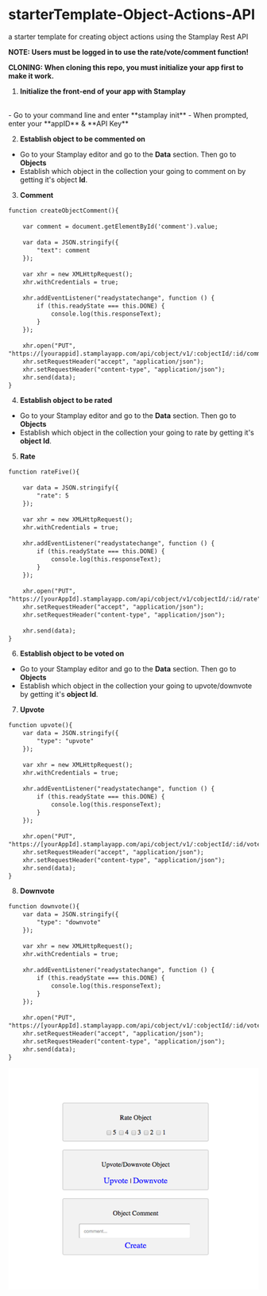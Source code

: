 # starterTemplate-Object-Actions-API
a starter template for creating object actions using the Stamplay Rest API

**NOTE: Users must be logged in to use the rate/vote/comment function!**

**CLONING: When cloning this repo, you must initialize your app first to make it work.**

 1) **Initialize the front-end of your app with Stamplay**
 <br>
- Go to your command line and enter **stamplay init**
- When prompted, enter your **appID** & **API Key**

2) **Establish object to be commented on**
- Go to your Stamplay editor and go to the **Data** section. Then go to **Objects**
- Establish which object in the collection your going to comment on by getting it's object **Id**.

3) **Comment**
```
function createObjectComment(){

    var comment = document.getElementById('comment').value;

    var data = JSON.stringify({
        "text": comment
    });

    var xhr = new XMLHttpRequest();
    xhr.withCredentials = true;

    xhr.addEventListener("readystatechange", function () {
        if (this.readyState === this.DONE) {
            console.log(this.responseText);
        }
    });

    xhr.open("PUT", "https://[yourappid].stamplayapp.com/api/cobject/v1/:cobjectId/:id/comment");
    xhr.setRequestHeader("accept", "application/json");
    xhr.setRequestHeader("content-type", "application/json");
    xhr.send(data);
}
```
4) **Establish object to be rated**
- Go to your Stamplay editor and go to the **Data** section. Then go to **Objects**
- Establish which object in the collection your going to rate by getting it's **object Id**.

5) **Rate**
```
function rateFive(){

    var data = JSON.stringify({
        "rate": 5
    });

    var xhr = new XMLHttpRequest();
    xhr.withCredentials = true;

    xhr.addEventListener("readystatechange", function () {
        if (this.readyState === this.DONE) {
            console.log(this.responseText);
        }
    });

    xhr.open("PUT", "https://[yourAppId].stamplayapp.com/api/cobject/v1/cobjectId/:id/rate");
    xhr.setRequestHeader("accept", "application/json");
    xhr.setRequestHeader("content-type", "application/json");

    xhr.send(data);
}
```
6) **Establish object to be voted on**
- Go to your Stamplay editor and go to the **Data** section. Then go to **Objects**
- Establish which object in the collection your going to upvote/downvote by getting it's **object Id**.

7) **Upvote**
```
function upvote(){
    var data = JSON.stringify({
        "type": "upvote"
    });

    var xhr = new XMLHttpRequest();
    xhr.withCredentials = true;

    xhr.addEventListener("readystatechange", function () {
        if (this.readyState === this.DONE) {
            console.log(this.responseText);
        }
    });

    xhr.open("PUT", "https://[yourAppId].stamplayapp.com/api/cobject/v1/:cobjectId/:id/vote");
    xhr.setRequestHeader("accept", "application/json");
    xhr.setRequestHeader("content-type", "application/json");
    xhr.send(data);
}
```
8) **Downvote**
```
function downvote(){
    var data = JSON.stringify({
        "type": "downvote"
    });

    var xhr = new XMLHttpRequest();
    xhr.withCredentials = true;

    xhr.addEventListener("readystatechange", function () {
        if (this.readyState === this.DONE) {
            console.log(this.responseText);
        }
    });

    xhr.open("PUT", "https://[yourAppId].stamplayapp.com/api/cobject/v1/:cobjectId/:id/vote");
    xhr.setRequestHeader("accept", "application/json");
    xhr.setRequestHeader("content-type", "application/json");
    xhr.send(data);
}
```
![alt tag](public/images/object-actions-rest-api-micro-repo.png)
